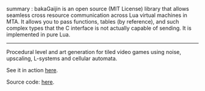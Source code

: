 summary : bakaGaijin is an open source (MIT License) library that allows seamless cross resource communication across Lua virtual machines in MTA. It allows you to pass functions, tables (by reference), and such complex types that the C interface is not actually capable of sending. It is implemented in pure Lua.

---

Procedural level and art generation for tiled video games using noise, upscaling, L-systems and cellular automata.

See it in action [here](proc-play/).  

<!--more-->

Source code: [here](https://www.github.com/Luca-spopo/proc-play).